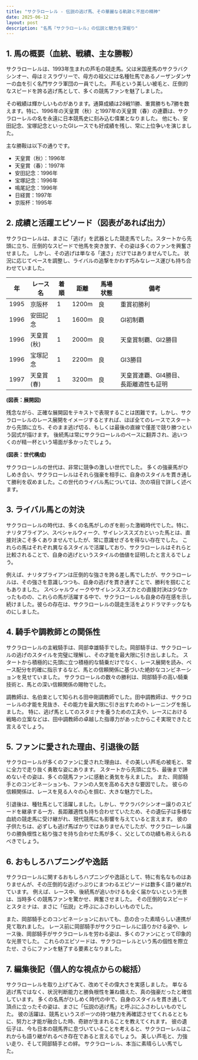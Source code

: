 ```yaml
---
title: "サクラローレル - 伝説の逃げ馬、その華麗なる軌跡と不屈の精神"
date: 2025-06-12
layout: post
description: "名馬『サクラローレル』の伝説と魅力を深堀り"
---
```


## 1. 馬の概要（血統、戦績、主な勝鞍）

サクラローレルは、1993年生まれの芦毛の競走馬。父は米国産馬のサクラバクシンオー、母はミスラヴリーで、母方の祖父には名種牡馬であるノーザンダンサーの血を引く名門サクラ軍団の一員でした。  芦毛という美しい被毛と、圧倒的なスピードを誇る逃げ馬として、多くの競馬ファンを魅了しました。

その戦績は輝かしいものがあります。通算成績は28戦11勝、重賞勝ちも7勝を数えます。特に、1996年の天皇賞（秋）と1997年の天皇賞（春）の連覇は、サクラローレルの名を永遠に日本競馬史に刻み込む偉業となりました。  他にも、安田記念、宝塚記念といったGIレースでも好成績を残し、常に上位争いを演じました。

主な勝鞍は以下の通りです。

* 天皇賞（秋）：1996年
* 天皇賞（春）：1997年
* 安田記念：1996年
* 宝塚記念：1996年
* 鳴尾記念：1996年
* 日経賞：1997年
* 京阪杯：1995年


## 2. 成績と活躍エピソード（図表があれば出力）

サクラローレルは、まさに「逃げ」を武器とした競走馬でした。スタートから先頭に立ち、圧倒的なスピードで他馬を突き放す、その姿は多くのファンを興奮させました。  しかし、その逃げは単なる「速さ」だけではありませんでした。  状況に応じてペースを調整し、ライバルの追撃をかわす巧みなレース運びも持ち合わせていました。

| 年 | レース名       | 着順 | 距離 | 馬場状態 | 備考                                       |
|---|---------------|------|------|----------|--------------------------------------------|
| 1995 | 京阪杯         | 1    | 1200m | 良       | 重賞初勝利                                   |
| 1996 | 安田記念       | 1    | 1600m | 良       | GI初制覇                                   |
| 1996 | 天皇賞(秋)     | 1    | 2000m | 良       | 天皇賞制覇、GI2勝目                         |
| 1996 | 宝塚記念       | 1    | 2200m | 良       | GI3勝目                                   |
| 1997 | 天皇賞(春)     | 1    | 3200m | 良       | 天皇賞連覇、GI4勝目、長距離適性も証明       |


**(図表：展開図)**

残念ながら、正確な展開図をテキストで表現することは困難です。しかし、サクラローレルのレース展開をイメージするとすれば、ほぼ全てのレースでスタートから先頭に立ち、そのまま逃げ切る、もしくは最後の直線で僅差で競り勝つという図式が描けます。  後続馬は常にサクラローレルのペースに翻弄され、追いつくのが精一杯という場面が多かったでしょう。


**(図表：世代構成)**

サクラローレルの世代は、非常に競争の激しい世代でした。  多くの強豪馬がひしめき合い、サクラローレルはそれら強豪を相手に、自身のスタイルを貫き通して勝利を収めました。この世代のライバル馬については、次の項目で詳しく述べます。


## 3. ライバル馬との対決

サクラローレルの時代は、多くの名馬がしのぎを削った激戦時代でした。特に、ナリタブライアン、スペシャルウィーク、サイレンススズカといった馬とは、直接対決こそ多くありませんでしたが、常に意識せざるを得ない存在でした。  これらの馬はそれぞれ異なるスタイルで活躍しており、サクラローレルはそれらと比較されることで、自身の逃げというスタイルの価値を証明したと言えるでしょう。

例えば、ナリタブライアンは圧倒的な強さを誇る差し馬でしたが、サクラローレルは、その強さを意識しつつも、自身の逃げを貫き通すことで、勝利を掴むこともありました。 スペシャルウィークやサイレンススズカとの直接対決は少なかったものの、これらの馬が活躍する中で、サクラローレルも自身の存在感を示し続けました。彼らの存在は、サクラローレルの競走生活をよりドラマチックなものにしました。


## 4. 騎手や調教師との関係性

サクラローレルの主戦騎手は、岡部幸雄騎手でした。岡部騎手は、サクラローレルの逃げのスタイルを完璧に理解し、その才能を最大限に引き出しました。  スタートから積極的に先頭に立つ積極的な騎乗だけでなく、レース展開を読み、ペース配分を的確に指示するなど、馬との信頼関係に基づいた絶妙なコンビネーションを見せていました。  サクラローレルの数々の勝利は、岡部騎手の高い騎乗技術と、馬との深い信頼関係の賜物でした。

調教師は、名伯楽として知られる田中剛調教師でした。田中調教師は、サクラローレルの才能を見抜き、その能力を最大限に引き出すためのトレーニングを施しました。  特に、逃げ馬としてのスタミナを養うための工夫や、レースにおける戦略の立案などは、田中調教師の卓越した指導力があったからこそ実現できたと言えるでしょう。


## 5. ファンに愛された理由、引退後の話

サクラローレルが多くのファンに愛された理由は、その美しい芦毛の被毛と、常に全力で走り抜く勇敢な姿にあります。  スタートから先頭に立ち、最後まで諦めないその姿は、多くの競馬ファンに感動と勇気を与えました。  また、岡部騎手とのコンビネーションも、ファンの人気を高める大きな要因でした。  彼らの信頼関係は、レースを見る人々の心を掴む、大きな魅力でした。

引退後は、種牡馬として活躍しました。しかし、サクラバクシンオー譲りのスピードを継承する一方、長距離適性も持ち合わせていたため、その遺伝子は多様な血統の競走馬に受け継がれ、現代競馬にも影響を与えていると言えます。  彼の子供たちは、必ずしも逃げ馬ばかりではありませんでしたが、サクラローレル譲りの勝負根性と粘り強さを持ち合わせた馬が多く、父としての功績も称えられるべきでしょう。


## 6. おもしろハプニングや逸話

サクラローレルに関するおもしろハプニングや逸話として、特に有名なものはありませんが、その圧倒的な逃げっぷりにまつわるエピソードは数多く語り継がれています。  例えば、レース中、後続馬が追いかけるも全く届かないという光景は、当時多くの競馬ファンを驚かせ、興奮させました。  その圧倒的なスピードとスタミナは、まさに「伝説」と呼ぶにふさわしいものでした。

また、岡部騎手とのコンビネーションにおいても、息の合った素晴らしい連携が見て取れました。  レース前に岡部騎手がサクラローレルに語りかける姿や、レース後、岡部騎手がサクラローレルを労わる姿は、多くのファンにとって印象的な光景でした。  これらのエピソードは、サクラローレルという馬の個性を際立たせ、さらにファンを魅了する要素となりました。


## 7. 編集後記（個人的な視点からの総括）

サクラローレルを取り上げてみて、改めてその偉大さを実感しました。  単なる逃げ馬ではなく、状況判断能力と勝負根性を兼ね備えた、真の強豪だったと確信しています。  多くの名馬がひしめく時代の中で、自身のスタイルを貫き通して頂点に立ったその姿は、まさに「伝説の逃げ馬」と呼ぶにふさわしいものでした。  彼の活躍は、競馬というスポーツの持つ魅力を再確認させてくれるとともに、努力と才能が融合した時、奇跡が生まれることを教えてくれます。  彼の遺伝子は、今も日本の競馬界に息づいていることを考えると、サクラローレルはこれからも語り継がれるべき存在であると言えるでしょう。  美しい芦毛と、力強い走り、そして岡部騎手との絆。  サクラローレル、本当に素晴らしい馬でした。

